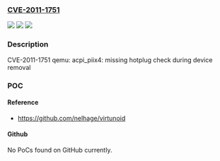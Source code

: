### [CVE-2011-1751](https://cve.mitre.org/cgi-bin/cvename.cgi?name=CVE-2011-1751)
![](https://img.shields.io/static/v1?label=Product&message=Red%20Hat%20Enterprise%20Linux%206&color=blue)
![](https://img.shields.io/static/v1?label=Version&message=!%202%3A0.12.1.2-2.160.el6%20&color=brighgreen)
![](https://img.shields.io/static/v1?label=Vulnerability&message=Improper%20Restriction%20of%20Operations%20within%20the%20Bounds%20of%20a%20Memory%20Buffer&color=brighgreen)

### Description

CVE-2011-1751 qemu: acpi_piix4: missing hotplug check during device removal

### POC

#### Reference
- https://github.com/nelhage/virtunoid

#### Github
No PoCs found on GitHub currently.

